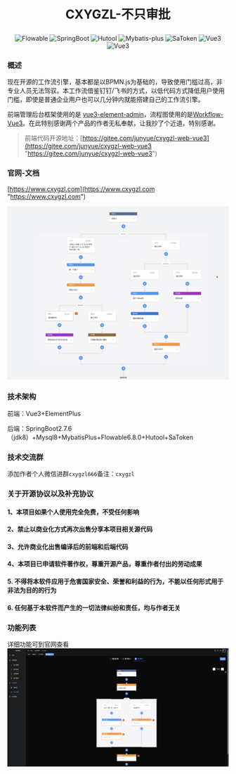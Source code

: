 # <p align="center"><strong> CXYGZL-不只审批 </strong></p>


<p align="center">
    <img src="https://img.shields.io/badge/Flowable-6.8.0-blue" alt="Flowable"/>
    <img src="https://img.shields.io/badge/Spring%20Boot-2.7.6-blue" alt="SpringBoot"/>
    <img src="https://img.shields.io/badge/Hutool-5.8.16-blue" alt="Hutool"/>
    <img src="https://img.shields.io/badge/Mybatis--plus-3.5.3.1-blue" alt="Mybatis-plus"/>
    <img src="https://img.shields.io/badge/SaToken-1.34.0-blue" alt="SaToken"/>
    <img src="https://img.shields.io/badge/Vue-3.3.1-orange" alt="Vue3"/>
    <img src="https://img.shields.io/badge/ElementPlus-2.3.6-orange" alt="Vue3"/>
</p>

### 概述
现在开源的工作流引擎，基本都是以BPMN.js为基础的，导致使用门槛过高，非专业人员无法驾驭。本工作流借鉴钉钉/飞书的方式，以低代码方式降低用户使用门槛，即使是普通企业用户也可以几分钟内就能搭建自己的工作流引擎。


前端管理后台框架使用的是 [vue3-element-admin](https://gitee.com/youlaiorg/vue3-element-admin "vue3-element-admin")，流程图使用的是[Workflow-Vue3](https://github.com/StavinLi/Workflow-Vue3 "Workflow-Vue3")。在此特别感谢两个产品的作者无私奉献，让我抄了个近道，特别感谢。

> 前端代码开源地址：[https://gitee.com/junyue/cxygzl-web-vue3](https://gitee.com/junyue/cxygzl-web-vue3 "https://gitee.com/junyue/cxygzl-web-vue3")

### 官网-文档

[https://www.cxygzl.com](https://www.cxygzl.com "https://www.cxygzl.com")

![msedge_mNNAqkgNd9.png](imgs/msedge_mNNAqkgNd9.png)


### 技术架构
前端：Vue3+ElementPlus

后端：SpringBoot2.7.6（jdk8）+Mysql8+MybatisPlus+Flowable6.8.0+Hutool+SaToken

### 技术交流群
 
添加作者个人微信进群`cxygzl666`备注：`cxygzl`

### 关于开源协议以及补充协议

#### 1、本项目如果个人使用完全免费，不受任何影响
#### 2、禁止以商业化方式再次出售分享本项目相关源代码
#### 3、允许商业化出售编译后的前端和后端代码
#### 4、本项目已申请软件著作权，尊重开源产品，尊重作者付出的劳动成果
#### 5. 不得将本软件应用于危害国家安全、荣誉和利益的行为，不能以任何形式用于非法为目的的行为
#### 6. 任何基于本软件而产生的一切法律纠纷和责任，均与作者无关




### 功能列表
详细功能可到官网查看
![微信图片_20230625223855.png](imgs/微信图片_20230625223855.png)

